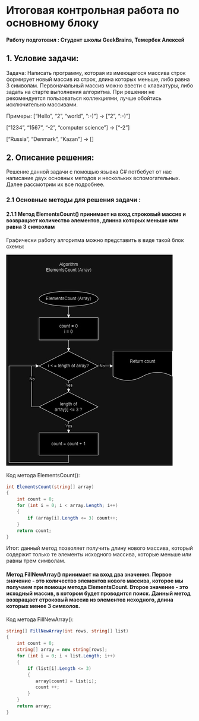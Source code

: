 # Итоговая контрольная работа по основному блоку

#### Работу подготовил : Студент школы GeekBrains, Темербек Алексей

## 1. Условие задачи:

Задача: Написать программу, которая из имеющегося массива строк формирует новый массив из строк, длина которых меньше, либо равна 3 символам. Первоначальный массив можно ввести с клавиатуры, либо задать на старте выполнения алгоритма. При решении не рекомендуется пользоваться коллекциями, лучше обойтись исключительно массивами.

Примеры:
[“Hello”, “2”, “world”, “:-)”] → [“2”, “:-)”]

[“1234”, “1567”, “-2”, “computer science”] → [“-2”]

[“Russia”, “Denmark”, “Kazan”] → []

## 2. Описание решения:

Решение данной задачи с помощью язывка C# потбебует от нас написание двух основных методов и нескольких вспомогательных. Далее рассмотрим их все подробнее.

### 2.1 Основные методы для решения задачи :

#### 2.1.1 Метод **ElementsCount()** принимает на вход строковый массив и возвращает количество элементов, длинна которых меньше или равна 3 символам

Графически работу алгоритма можно представить в виде такой блок схемы:

![Алгоритм метода ElementsCount()](https://github.com/AItemerbek/GeekBrains_FirstBlock_Final/blob/main/ElementsCount.jpg?raw=true)

Код метода ElementsCount():

```C#
int ElementsCount(string[] array)
{
    int count = 0;
    for (int i = 0; i < array.Length; i++)
    {
        if (array[i].Length <= 3) count++;
    }
    return count;
}
```
Итог: данный метод позволяет получить длину нового массива, который содержит только те элементы исходного массива, которые меньше или равны трем символам.

#### Метод **FillNewArray()** принимает на вход два значения. Первое значение - это количество элементов нового массива, которое мы получаем при помощи метода ElementsCount. Второе значение - это исходный массив, в котором будет проводится поиск. Данный метод возвращает строковый массив из элементов исходного, длина которых менее 3 символов.

Код метода FillNewArray():

```C#
string[] FillNewArray(int rows, string[] list)
{
    int count = 0;
    string[] array = new string[rows];
    for (int i = 0; i < list.Length; i++)
    {
        if (list[i].Length <= 3)
        {
           array[count] = list[i];
           count ++; 
        }
    }
    return array;
}
```
